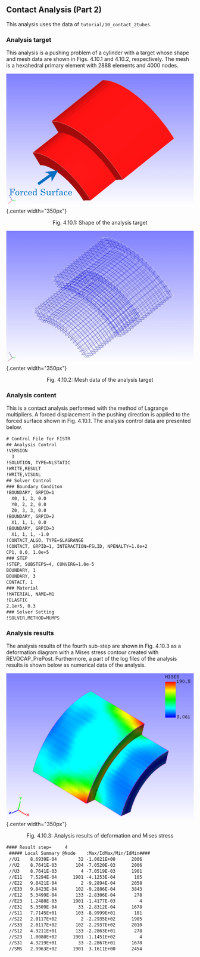 ## Contact Analysis (Part 2)

This analysis uses the data of `tutorial/10_contact_2tubes`.

### Analysis target

This analysis is a pushing problem of a cylinder with a target whose shape and mesh data are shown in Figs. 4.10.1 and 4.10.2, respectively. The mesh is a hexahedral primary element with 2888 elements and 4000 nodes.

![Shape of the analysis target](./media/tutorial10_01.png){.center width="350px"}
<div style="text-align: center;">
Fig. 4.10.1: Shape of the analysis target
</div>

![Mesh data of the analysis target](./media/tutorial10_02.png){.center width="350px"}
<div style="text-align: center;">
Fig. 4.10.2: Mesh data of the analysis target
</div>

### Analysis content

This is a contact analysis performed with the method of Lagrange multipliers. A forced displacement in the pushing direction is applied to the forced surface shown in Fig. 4.10.1. The analysis control data are presented below.

```
# Control File for FISTR
## Analysis Control
!VERSION
  3
!SOLUTION, TYPE=NLSTATIC
!WRITE,RESULT
!WRITE,VISUAL
## Solver Control
### Boundary Conditon
!BOUNDARY, GRPID=1
  X0, 1, 3, 0.0
  Y0, 2, 2, 0.0
  Z0, 3, 3, 0.0
!BOUNDARY, GRPID=2
  X1, 1, 1, 0.0
!BOUNDARY, GRPID=3
  X1, 1, 1, -1.0
!CONTACT_ALGO, TYPE=SLAGRANGE
!CONTACT, GRPID=1, INTERACTION=FSLID, NPENALTY=1.0e+2
CP1, 0.0, 1.0e+5
### STEP
!STEP, SUBSTEPS=4, CONVERG=1.0e-5
BOUNDARY, 1
BOUNDARY, 3
CONTACT, 1
### Material
!MATERIAL, NAME=M1
!ELASTIC
2.1e+5, 0.3
### Solver Setting
!SOLVER,METHOD=MUMPS
```

### Analysis results

The analysis results of the fourth sub-step are shown in Fig. 4.10.3 as a deformation diagram with a Mises stress contour created with REVOCAP\_PrePost. Furthermore, a part of the log files of the analysis results is shown below as numerical data of the analysis.

![Analysis results of deformation and Mises stress](./media/tutorial10_03.png){.center width="350px"}
<div style="text-align: center;">
Fig. 4.10.3: Analysis results of deformation and Mises stress
</div>

```
#### Result step=     4
 ##### Local Summary @Node    :Max/IdMax/Min/IdMin####
 //U1    8.6939E-04        32 -1.0021E+00      2006
 //U2    8.7641E-03       104 -7.0520E-03      2006
 //U3    8.7641E-03         4 -7.0519E-03      1901
 //E11   7.5294E-04      1901 -4.1253E-04       105
 //E22   9.8421E-04         2 -9.2894E-04      2058
 //E33   9.8423E-04       102 -9.2886E-04      3843
 //E12   5.3499E-04       133 -2.8306E-04       278
 //E23   1.2480E-03      1901 -1.4177E-03         4
 //E31   5.3509E-04        33 -2.8312E-04      1678
 //S11   7.7145E+01       103 -8.9999E+01       101
 //S22   2.0117E+02         2 -2.2935E+02      1905
 //S33   2.0117E+02       102 -2.2937E+02      2010
 //S12   4.3211E+01       133 -2.2863E+01       278
 //S23   1.0080E+02      1901 -1.1451E+02         4
 //S31   4.3219E+01        33 -2.2867E+01      1678
 //SMS   2.9963E+02      1901  3.1611E+00      2454
```


